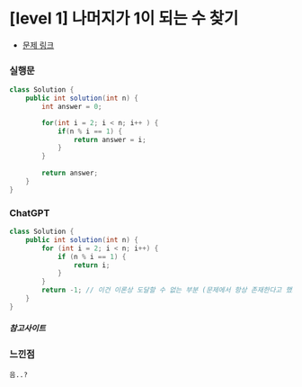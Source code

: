 # [level 1] 나머지가 1이 되는 수 찾기

* [문제 링크](https://school.programmers.co.kr/learn/courses/30/lessons/87389)


### 실행문
```java
class Solution {
    public int solution(int n) {
        int answer = 0;

        for(int i = 2; i < n; i++ ) {
            if(n % i == 1) {
                return answer = i;
            }
        }
        
        return answer;
    }
}
```

### ChatGPT
```java
class Solution {
    public int solution(int n) {
        for (int i = 2; i < n; i++) {
            if (n % i == 1) {
                return i;
            }
        }
        return -1; // 이건 이론상 도달할 수 없는 부분 (문제에서 항상 존재한다고 했으니)
    }
}
```

##### 참고사이트

### 느낀점
```
음..?
``` 